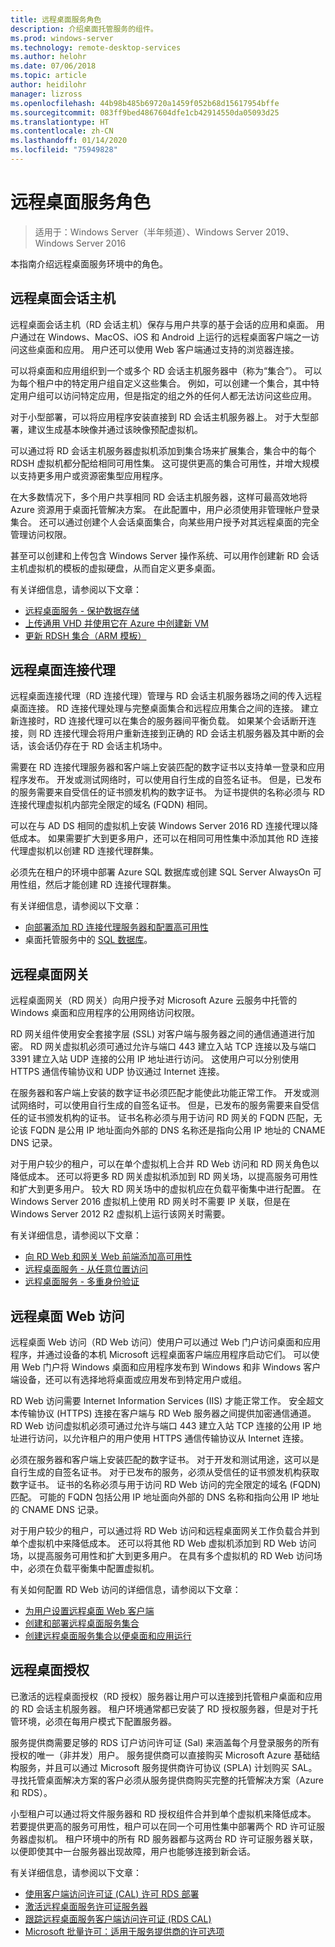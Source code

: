 ```yaml
---
title: 远程桌面服务角色
description: 介绍桌面托管服务的组件。
ms.prod: windows-server
ms.technology: remote-desktop-services
ms.author: helohr
ms.date: 07/06/2018
ms.topic: article
author: heidilohr
manager: lizross
ms.openlocfilehash: 44b98b485b69720a1459f052b68d15617954bffe
ms.sourcegitcommit: 083ff9bed4867604dfe1cb42914550da05093d25
ms.translationtype: HT
ms.contentlocale: zh-CN
ms.lasthandoff: 01/14/2020
ms.locfileid: "75949828"
---
```

# <a name="remote-desktop-services-roles"></a>远程桌面服务角色

>适用于：Windows Server（半年频道）、Windows Server 2019、Windows Server 2016

本指南介绍远程桌面服务环境中的角色。

## <a name="remote-desktop-session-host"></a>远程桌面会话主机

远程桌面会话主机（RD 会话主机）保存与用户共享的基于会话的应用和桌面。 用户通过在 Windows、MacOS、iOS 和 Android 上运行的远程桌面客户端之一访问这些桌面和应用。 用户还可以使用 Web 客户端通过支持的浏览器连接。

可以将桌面和应用组织到一个或多个 RD 会话主机服务器中（称为“集合”）。 可以为每个租户中的特定用户组自定义这些集合。 例如，可以创建一个集合，其中特定用户组可以访问特定应用，但是指定的组之外的任何人都无法访问这些应用。

对于小型部署，可以将应用程序安装直接到 RD 会话主机服务器上。 对于大型部署，建议生成基本映像并通过该映像预配虚拟机。

可以通过将 RD 会话主机服务器虚拟机添加到集合场来扩展集合，集合中的每个 RDSH 虚拟机都分配给相同可用性集。 这可提供更高的集合可用性，并增大规模以支持更多用户或资源密集型应用程序。

在大多数情况下，多个用户共享相同 RD 会话主机服务器，这样可最高效地将 Azure 资源用于桌面托管解决方案。 在此配置中，用户必须使用非管理帐户登录集合。 还可以通过创建个人会话桌面集合，向某些用户授予对其远程桌面的完全管理访问权限。

甚至可以创建和上传包含 Windows Server 操作系统、可以用作创建新 RD 会话主机虚拟机的模板的虚拟硬盘，从而自定义更多桌面。

有关详细信息，请参阅以下文章：

* [远程桌面服务 - 保护数据存储](rds-plan-secure-data-storage.md)
* [上传通用 VHD 并使用它在 Azure 中创建新 VM](https://docs.microsoft.com/azure/virtual-machines/windows/upload-generalized-managed?toc=%2Fazure%2Fvirtual-machines%2Fwindows%2Ftoc.json)
* [更新 RDSH 集合（ARM 模板）](https://azure.microsoft.com/resources/templates/rds-update-rdsh-collection/)

## <a name="remote-desktop-connection-broker"></a>远程桌面连接代理

远程桌面连接代理（RD 连接代理）管理与 RD 会话主机服务器场之间的传入远程桌面连接。 RD 连接代理处理与完整桌面集合和远程应用集合之间的连接。 建立新连接时，RD 连接代理可以在集合的服务器间平衡负载。 如果某个会话断开连接，则 RD 连接代理会将用户重新连接到正确的 RD 会话主机服务器及其中断的会话，该会话仍存在于 RD 会话主机场中。

需要在 RD 连接代理服务器和客户端上安装匹配的数字证书以支持单一登录和应用程序发布。 开发或测试网络时，可以使用自行生成的自签名证书。 但是，已发布的服务需要来自受信任的证书颁发机构的数字证书。 为证书提供的名称必须与 RD 连接代理虚拟机内部完全限定的域名 (FQDN) 相同。

可以在与 AD DS 相同的虚拟机上安装 Windows Server 2016 RD 连接代理以降低成本。 如果需要扩大到更多用户，还可以在相同可用性集中添加其他 RD 连接代理虚拟机以创建 RD 连接代理群集。

必须先在租户的环境中部署 Azure SQL 数据库或创建 SQL Server AlwaysOn 可用性组，然后才能创建 RD 连接代理群集。

有关详细信息，请参阅以下文章：

* [向部署添加 RD 连接代理服务器和配置高可用性](rds-connection-broker-cluster.md)
* 桌面托管服务中的 [SQL 数据库](desktop-hosting-service.md#sql-database)。

## <a name="remote-desktop-gateway"></a>远程桌面网关

远程桌面网关（RD 网关）向用户授予对 Microsoft Azure 云服务中托管的 Windows 桌面和应用程序的公用网络访问权限。

RD 网关组件使用安全套接字层 (SSL) 对客户端与服务器之间的通信通道进行加密。 RD 网关虚拟机必须可通过允许与端口 443 建立入站 TCP 连接以及与端口 3391 建立入站 UDP 连接的公用 IP 地址进行访问。 这使用户可以分别使用 HTTPS 通信传输协议和 UDP 协议通过 Internet 连接。

在服务器和客户端上安装的数字证书必须匹配才能使此功能正常工作。 开发或测试网络时，可以使用自行生成的自签名证书。 但是，已发布的服务需要来自受信任的证书颁发机构的证书。 证书名称必须与用于访问 RD 网关的 FQDN 匹配，无论该 FQDN 是公用 IP 地址面向外部的 DNS 名称还是指向公用 IP 地址的 CNAME DNS 记录。

对于用户较少的租户，可以在单个虚拟机上合并 RD Web 访问和 RD 网关角色以降低成本。 还可以将更多 RD 网关虚拟机添加到 RD 网关场，以提高服务可用性和扩大到更多用户。 较大 RD 网关场中的虚拟机应在负载平衡集中进行配置。 在 Windows Server 2016 虚拟机上使用 RD 网关时不需要 IP 关联，但是在 Windows Server 2012 R2 虚拟机上运行该网关时需要。

有关详细信息，请参阅以下文章：

* [向 RD Web 和网关 Web 前端添加高可用性](rds-rdweb-gateway-ha.md)
* [远程桌面服务 - 从任意位置访问](rds-plan-access-from-anywhere.md)
* [远程桌面服务 - 多重身份验证](rds-plan-mfa.md)

## <a name="remote-desktop-web-access"></a>远程桌面 Web 访问

远程桌面 Web 访问（RD Web 访问）使用户可以通过 Web 门户访问桌面和应用程序，并通过设备的本机 Microsoft 远程桌面客户端应用程序启动它们。 可以使用 Web 门户将 Windows 桌面和应用程序发布到 Windows 和非 Windows 客户端设备，还可以有选择地将桌面或应用发布到特定用户或组。

RD Web 访问需要 Internet Information Services (IIS) 才能正常工作。 安全超文本传输协议 (HTTPS) 连接在客户端与 RD Web 服务器之间提供加密通信通道。 RD Web 访问虚拟机必须可通过允许与端口 443 建立入站 TCP 连接的公用 IP 地址进行访问，以允许租户的用户使用 HTTPS 通信传输协议从 Internet 连接。

必须在服务器和客户端上安装匹配的数字证书。 对于开发和测试用途，这可以是自行生成的自签名证书。 对于已发布的服务，必须从受信任的证书颁发机构获取数字证书。 证书的名称必须与用于访问 RD Web 访问的完全限定的域名 (FQDN) 匹配。 可能的 FQDN 包括公用 IP 地址面向外部的 DNS 名称和指向公用 IP 地址的 CNAME DNS 记录。

对于用户较少的租户，可以通过将 RD Web 访问和远程桌面网关工作负载合并到单个虚拟机中来降低成本。 还可以将其他 RD Web 虚拟机添加到 RD Web 访问场，以提高服务可用性和扩大到更多用户。 在具有多个虚拟机的 RD Web 访问场中，必须在负载平衡集中配置虚拟机。

有关如何配置 RD Web 访问的详细信息，请参阅以下文章：

* [为用户设置远程桌面 Web 客户端](clients/remote-desktop-web-client-admin.md)
* [创建和部署远程桌面服务集合](rds-create-collection.md)
* [创建远程桌面服务集合以便桌面和应用运行](rds-create-collection.md)

## <a name="remote-desktop-licensing"></a>远程桌面授权

已激活的远程桌面授权（RD 授权）服务器让用户可以连接到托管租户桌面和应用的 RD 会话主机服务器。 租户环境通常都已安装了 RD 授权服务器，但是对于托管环境，必须在每用户模式下配置服务器。

服务提供商需要足够的 RDS 订户访问许可证 (Sal) 来涵盖每个月登录服务的所有授权的唯一（非并发）用户。 服务提供商可以直接购买 Microsoft Azure 基础结构服务，并且可以通过 Microsoft 服务提供商许可协议 (SPLA) 计划购买 SAL。 寻找托管桌面解决方案的客户必须从服务提供商购买完整的托管解决方案（Azure 和 RDS）。

小型租户可以通过将文件服务器和 RD 授权组件合并到单个虚拟机来降低成本。 若要提供更高的服务可用性，租户可以在同一个可用性集中部署两个 RD 许可证服务器虚拟机。 租户环境中的所有 RD 服务器都与这两台 RD 许可证服务器关联，以便即使其中一台服务器出现故障，用户也能够连接到新会话。

有关详细信息，请参阅以下文章：

* [使用客户端访问许可证 (CAL) 许可 RDS 部署](rds-client-access-license.md)
* [激活远程桌面服务许可证服务器](rds-activate-license-server.md)
* [跟踪远程桌面服务客户端访问许可证 (RDS CAL)](rds-track-cals.md)
* [Microsoft 批量许可：适用于服务提供商的许可选项](https://www.microsoft.com/Licensing/licensing-programs/spla-program.aspx)